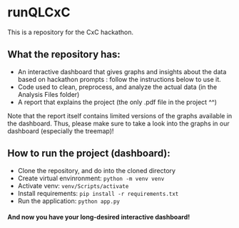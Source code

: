 # runQLCxC
This is a repository for the CxC hackathon.

## What the repository has:
- An interactive dashboard that gives graphs and insights about the data based on hackathon prompts
    : follow the instructions below to use it.
- Code used to clean, preprocess, and analyze the actual data (in the Analysis Files folder)
- A report that explains the project (the only .pdf file in the project ^^)

Note that the report itself contains limited versions of the graphs available in the dashboard. Thus, please make sure to take a look into the graphs in our dashboard (especially the treemap)!

## How to run the project (dashboard):
- Clone the repository, and do into the cloned directory
- Create virtual envinronment: `python -m venv venv`
- Activate venv: `venv/Scripts/activate`
- Install requirements: `pip install -r requirements.txt`
- Run the application: `python app.py`

#### And now you have your long-desired interactive dashboard!
